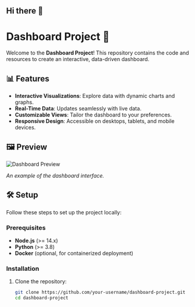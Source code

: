 ## Hi there 👋

# Dashboard Project 🚀

Welcome to the **Dashboard Project**! This repository contains the code and resources to create an interactive, data-driven dashboard.

## 📊 Features

- **Interactive Visualizations**: Explore data with dynamic charts and graphs.
- **Real-Time Data**: Updates seamlessly with live data.
- **Customizable Views**: Tailor the dashboard to your preferences.
- **Responsive Design**: Accessible on desktops, tablets, and mobile devices.

## 🖼️ Preview

![Dashboard Preview](path/to/dashboard-preview.png)

*An example of the dashboard interface.*

## 🛠️ Setup

Follow these steps to set up the project locally:

### Prerequisites

- **Node.js** (>= 14.x)
- **Python** (>= 3.8)
- **Docker** (optional, for containerized deployment)

### Installation

1. Clone the repository:
   ```bash
   git clone https://github.com/your-username/dashboard-project.git
   cd dashboard-project


<!--
**Tharoon123/Tharoon123** is a ✨ _special_ ✨ repository because its `README.md` (this file) appears on your GitHub profile.

Here are some ideas to get you started:

- 🔭 I’m currently working on ...
- 🌱 I’m currently learning ...
- 👯 I’m looking to collaborate on ...
- 🤔 I’m looking for help with ...
- 💬 Ask me about ...
- 📫 How to reach me: ...
- 😄 Pronouns: ...
- ⚡ Fun fact: ...
-->

